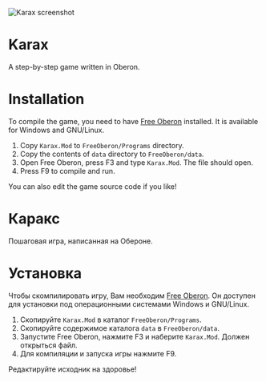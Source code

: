 ![Karax screenshot](https://github.com/kekcleader/Karax/blob/master/screenshot.png)

# Karax
A step-by-step game written in Oberon.

# Installation
To compile the game, you need to have [Free Oberon](https://github.com/kekcleader/FreeOberon) installed. It is available for Windows and GNU/Linux.

1. Copy `Karax.Mod` to `FreeOberon/Programs` directory.
2. Copy the contents of `data` directory to `FreeOberon/data`.
3. Open Free Oberon, press F3 and type `Karax.Mod`. The file should open.
4. Press F9 to compile and run.

You can also edit the game source code if you like!

# Каракс
Пошаговая игра, написанная на Обероне.

# Установка
Чтобы скомпилировать игру, Вам необходим [Free Oberon](https://github.com/kekcleader/FreeOberon). Он доступен для установки под операционными системами Windows и GNU/Linux.

1. Скопируйте `Karax.Mod` в каталог `FreeOberon/Programs`.
2. Скопируйте содержимое каталога `data` в `FreeOberon/data`.
3. Запустите Free Oberon, нажмите F3 и наберите `Karax.Mod`. Должен открыться файл.
4. Для компиляции и запуска игры нажмите F9.

Редактируйте исходник на здоровье!
